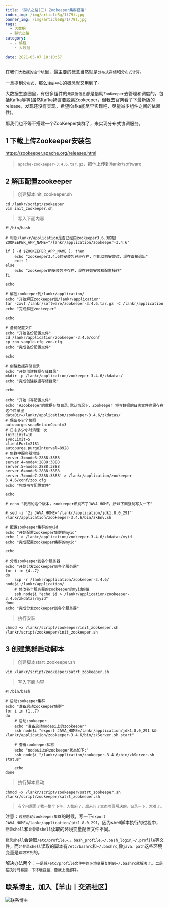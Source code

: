 ```yaml
---
title: '踩坑之路(三) Zookeeper集群搭建'
index_img: /img/articleBg/1(79).jpg
banner_img: /img/articleBg/1(79).jpg
tags:
  - 大数据
  - 踩坑之路
category:
  - - 编程
    - 大数据
    
date: 2021-05-07 18:10:57
---
```


在我们`大数据的这个坑`里，最主要的概念当然就是`分布式存储`和`分布式计算`。

一旦提到`分布式`，那么`注册中心`的概念就又用到了。

大数据生态圈里，有很多组件的`元数据信息`都是借助`ZooKeeper`去管理和调度的，包括Kafka等等(虽然Kafka扬言要脱离Zookeeper，但我去官网看了下最新版的release，发现还没有实现，希望Kafka能尽早实现吧，尽量减少组件之间的依赖性)。

那我们也不等不搭建一个ZooKeeper集群了，来实现分布式协调服务。

<!-- more -->

## 1 下载上传Zookeeper安装包

https://zookeeper.apache.org/releases.html

> `apache-zookeeper-3.4.6.tar.gz`，把他上传到/lankr/software

## 2 解压配置zookeeper

> 创建脚本init_zookeeper.sh

```
cd /lankr/script/zookeeper
vim init_zookeeper.sh
```

> 写入下面内容

```shell
#!/bin/bash

# 判断/lankr/application是否已经由zookeeper3.6.3的包
ZOOKEEPER_APP_NAME="/lankr/application/zookeeper-3.4.6"

if [ -d $ZOOKEEPER_APP_NAME ]; then
    echo "zookeeper3.4.6的安装包已经存在，可能以前安装过，现在直接退出"
    exit 1
else
    echo "zookeeper的安装包不存在，现在开始安装和配置操作"
fi

echo

# 解压zookeeper到/lankr/application/
echo "开始解压zookeeper到/lankr/application" 
tar -zxvf /lankr/software/zookeeper-3.4.6.tar.gz -C /lankr/application
echo "完成解压zookeeper"

echo

# 备份配置文件
echo "开始备份配置文件"
cd /lankr/application/zookeeper-3.4.6/conf
cp zoo_sample.cfg zoo.cfg
echo "完成备份配置文件"

echo

# 创建数据存储目录
echo "开始创建数据存储目录"
mkdir -p /lankr/application/zookeeper-3.4.6/zkdatas/
echo "完成创建数据存储目录"

echo

echo "开始书写配置文件"
echo '#Zookeeper的数据存放目录,默认情况下，Zookeeper 将写数据的日志文件也保存在这个目录里
dataDir=/lankr/application/zookeeper-3.4.6/zkdatas/
# 保留多少个快照
autopurge.snapRetainCount=3
# 日志多少小时清理一次
initLimit=10
syncLimit=5
clientPort=2181
autopurge.purgeInterval=8928
# 集群中服务器地址
server.3=node3:2888:3888
server.4=node4:2888:3888
server.5=node5:2888:3888
server.6=node6:2888:3888
server.7=node7:2888:3888' > /lankr/application/zookeeper-3.4.6/conf/zoo.cfg
echo "完成书写配置文件"

echo

# echo "我用的这个版本，zookeeper识别不了JAVA_HOME，所以下面强制写入一下"

# sed -i '2i JAVA_HOME="/lankr/application/jdk1.8.0_291"' /lankr/application/zookeeper-3.4.6/bin/zkEnv.sh

# 配置zookeeper集群的myid
echo "开始配置zookeeper集群的myid"
echo 1 > /lankr/application/zookeeper-3.4.6/zkdatas/myid
echo "完成配置zookeeper集群的myid"

echo

# 分发zookeeper到各个服务器
echo "开始分发zookeeper到各个服务器"
for i in {4..7}
do 
    scp -r /lankr/application/zookeeper-3.4.6/ node$i:/lankr/application/
    # 修改各个服务器的zookeeper的myid的值
    ssh node$i "echo $i > /lankr/application/zookeeper-3.4.6/zkdatas/myid"
done
echo "完成分发zookeeper到各个服务器"
```

> 执行安装

```shell
chmod +x /lankr/script/zookeeper/init_zookeeper.sh
/lankr/script/zookeeper/init_zookeeper.sh
```


## 3 创建集群启动脚本

> 创建脚本start_zookeeper.sh

```
vim /lankr/script/zookeeper/satrt_zookeeper.sh
```

> 写入下面内容

```shell
#!/bin/bash

# 启动zookeeper集群
echo "准备启动zookeeper集群"
for i in {1..7}
do
    # 启动zookeeper
    echo "准备启动node$i上的zookeeper"
    ssh node$i "export JAVA_HOME=/lankr/application/jdk1.8.0_291 && /lankr/application/zookeeper-3.4.6/bin/zkServer.sh start"

    # 查看zookeeper状态
    echo "node$i上的zookeeper状态如下:"
    ssh node$i "/lankr/application/zookeeper-3.4.6/bin/zkServer.sh status"

    echo
done
```

> 执行脚本启动

```shell
chmod +x /lankr/script/zookeeper/satrt_zookeeper.sh
/lankr/script/zookeeper/satrt_zookeeper.sh
```

> `有个问题困了我一整个下午，人都麻了，后来问了文杰老哥解决的，记录一下，太难了。`

注意：`远程启动zookeeper集群`的时候，写一下`export JAVA_HOME=/lankr/application/jdk1.8.0_291`，因为shell脚本执行的过程中，`登录shell`和`非登录shell`读取的环境变量配置文件不同。

`登录shell`会读取`/etc/profile`,`~、。bash_profile`,`~/.bash_login`,`~/.profile`等文件，而`非登录shell`读取的脚本有`/etc/bashrc`和`~/.bashrc`,像`java，path`这些环境变量是`读取不到`的。

解决办法两个：`一是将/etc/profile文件中的环境变量复制到~/.bashrc就解决了`。`二是在执行时暴露一下环境变量，像我上面那样`。

## 联系博主，加入【羊山丨交流社区】
![联系博主](/img/icon/wechatFindMe.png)